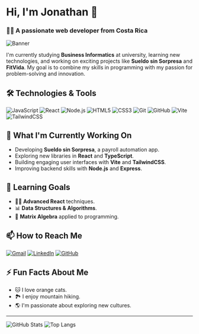 # Hi, I'm Jonathan 👋

### 👨‍💻 A passionate web developer from Costa Rica

![Banner](https://user-images.githubusercontent.com/your-banner-link.png)

I'm currently studying **Business Informatics** at university, learning new technologies, and working on exciting projects like **Sueldo sin Sorpresa** and **FitVida**. My goal is to combine my skills in programming with my passion for problem-solving and innovation.

## 🛠️ Technologies & Tools

![JavaScript](https://img.shields.io/badge/-JavaScript-F7DF1E?logo=javascript&logoColor=black&style=for-the-badge)
![React](https://img.shields.io/badge/-React-61DAFB?logo=react&logoColor=white&style=for-the-badge)
![Node.js](https://img.shields.io/badge/-Node.js-339933?logo=node.js&logoColor=white&style=for-the-badge)
![HTML5](https://img.shields.io/badge/-HTML5-E34F26?logo=html5&logoColor=white&style=for-the-badge)
![CSS3](https://img.shields.io/badge/-CSS3-1572B6?logo=css3&logoColor=white&style=for-the-badge)
![Git](https://img.shields.io/badge/-Git-F05032?logo=git&logoColor=white&style=for-the-badge)
![GitHub](https://img.shields.io/badge/-GitHub-181717?logo=github&logoColor=white&style=for-the-badge)
![Vite](https://img.shields.io/badge/-Vite-646CFF?logo=vite&logoColor=white&style=for-the-badge)
![TailwindCSS](https://img.shields.io/badge/-TailwindCSS-06B6D4?logo=tailwind-css&logoColor=white&style=for-the-badge)

## 🚀 What I'm Currently Working On
- Developing **Sueldo sin Sorpresa**, a payroll automation app.
- Exploring new libraries in **React** and **TypeScript**.
- Building engaging user interfaces with **Vite** and **TailwindCSS**.
- Improving backend skills with **Node.js** and **Express**.

## 🌱 Learning Goals
- 🧑‍💻 **Advanced React** techniques.
- 📊 **Data Structures & Algorithms**.
- 🔧 **Matrix Algebra** applied to programming.

## 📫 How to Reach Me
[![Gmail](https://img.shields.io/badge/Gmail-D14836?logo=gmail&logoColor=white&style=for-the-badge)](mailto:your-email@gmail.com)
[![LinkedIn](https://img.shields.io/badge/LinkedIn-0077B5?logo=linkedin&logoColor=white&style=for-the-badge)](https://linkedin.com/in/your-link)
[![GitHub](https://img.shields.io/badge/GitHub-181717?logo=github&logoColor=white&style=for-the-badge)](https://github.com/your-username)

## ⚡ Fun Facts About Me
- 🐱 I love orange cats.
- 🏞️ I enjoy mountain hiking.
- 🌎 I'm passionate about exploring new cultures.

---

![GitHub Stats](https://github-readme-stats.vercel.app/api?username=your-username&show_icons=true&theme=tokyonight)
![Top Langs](https://github-readme-stats.vercel.app/api/top-langs/?username=your-username&layout=compact&theme=tokyonight)
